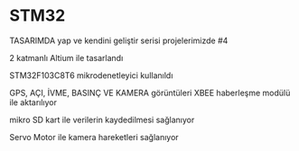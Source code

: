 # STM32
TASARIMDA yap ve kendini geliştir serisi projelerimizde #4

2 katmanlı Altium ile tasarlandı

STM32F103C8T6 mikrodenetleyici kullanıldı

GPS, AÇI, İVME, BASINÇ VE KAMERA görüntüleri XBEE haberleşme modülü ile aktarılıyor

mikro SD kart ile verilerin kaydedilmesi sağlanıyor

Servo Motor ile kamera hareketleri sağlanıyor
